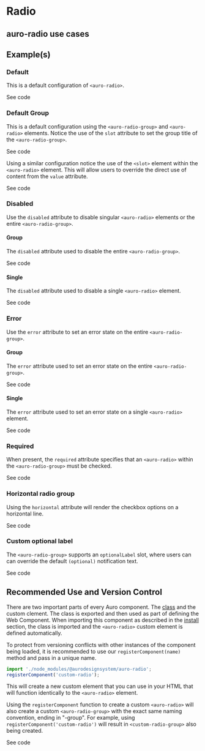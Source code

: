 <!--
The demo.md file is a compiled document. No edits should be made directly to this file.
README.md is created by running `npm run build:docs`.
This file is generated based on a template fetched from `./docs/partials/demo.md`
-->

# Radio

<!-- AURO-GENERATED-CONTENT:START (FILE:src=./description.md) -->
<!-- AURO-GENERATED-CONTENT:END -->

## auro-radio use cases

<!-- AURO-GENERATED-CONTENT:START (FILE:src=./useCases.md) -->
<!-- AURO-GENERATED-CONTENT:END -->

## Example(s)

### Default

This is a default configuration of `<auro-radio>`.

<div class="exampleWrapper">
  <!-- AURO-GENERATED-CONTENT:START (FILE:src=./../../apiExamples/basic.html) -->
  <!-- AURO-GENERATED-CONTENT:END -->
</div>

<auro-accordion alignRight>
  <span slot="trigger">See code</span>

<!-- AURO-GENERATED-CONTENT:START (CODE:src=./../../apiExamples/basic.html) -->
<!-- AURO-GENERATED-CONTENT:END -->

</auro-accordion>

### Default Group

This is a default configuration using the `<auro-radio-group>` and `<auro-radio>` elements. Notice the use of the `slot` attribute to set the group title of the `<auro-radio-group>`.

<div class="exampleWrapper">
  <!-- AURO-GENERATED-CONTENT:START (FILE:src=./../../apiExamples/basicGroup.html) -->
  <!-- AURO-GENERATED-CONTENT:END -->
</div>

<auro-accordion alignRight>
  <span slot="trigger">See code</span>

<!-- AURO-GENERATED-CONTENT:START (CODE:src=./../../apiExamples/basicGroup.html) -->
<!-- AURO-GENERATED-CONTENT:END -->

</auro-accordion>

<p>Using a similar configuration notice the use of the <code>&#60;slot&#62;</code> element within the <code>&#60;auro-radio&#62;</code> element. This will allow users to override the direct use of content from the <code>value</code> attribute.</p>

<div class="exampleWrapper">
  <!-- AURO-GENERATED-CONTENT:START (FILE:src=./../../apiExamples/basic2.html) -->
  <!-- AURO-GENERATED-CONTENT:END -->
</div>

<auro-accordion alignRight>
  <span slot="trigger">See code</span>

<!-- AURO-GENERATED-CONTENT:START (CODE:src=./../../apiExamples/basic2.html) -->
<!-- AURO-GENERATED-CONTENT:END -->

</auro-accordion>

### Disabled

Use the `disabled` attribute to disable singular `<auro-radio>` elements or the entire `<auro-radio-group>`.

#### Group

The `disabled` attribute used to disable the entire `<auro-radio-group>`.

<div class="exampleWrapper">
  <!-- AURO-GENERATED-CONTENT:START (FILE:src=./../../apiExamples/disabledGroup.html) -->
  <!-- AURO-GENERATED-CONTENT:END -->
</div>

<auro-accordion alignRight>
  <span slot="trigger">See code</span>

<!-- AURO-GENERATED-CONTENT:START (CODE:src=./../../apiExamples/disabledGroup.html) -->
<!-- AURO-GENERATED-CONTENT:END -->

</auro-accordion>

#### Single

The `disabled` attribute used to disable a single `<auro-radio>` element.

<div class="exampleWrapper">
  <!-- AURO-GENERATED-CONTENT:START (FILE:src=./../../apiExamples/disabled.html) -->
  <!-- AURO-GENERATED-CONTENT:END -->
</div>

<auro-accordion alignRight>
  <span slot="trigger">See code</span>

<!-- AURO-GENERATED-CONTENT:START (CODE:src=./../../apiExamples/disabled.html) -->
<!-- AURO-GENERATED-CONTENT:END -->

</auro-accordion>

### Error

Use the `error` attribute to set an error state on the entire `<auro-radio-group>`.

#### Group

The `error` attribute used to set an error state on the entire `<auro-radio-group>`.

<div class="exampleWrapper">
  <!-- AURO-GENERATED-CONTENT:START (FILE:src=./../../apiExamples/errorGroup.html) -->
  <!-- AURO-GENERATED-CONTENT:END -->
</div>

<auro-accordion alignRight>
  <span slot="trigger">See code</span>

<!-- AURO-GENERATED-CONTENT:START (CODE:src=./../../apiExamples/errorGroup.html) -->
<!-- AURO-GENERATED-CONTENT:END -->

</auro-accordion>

#### Single

The `error` attribute used to set an error state on a single `<auro-radio>` element.

<div class="exampleWrapper">
  <!-- AURO-GENERATED-CONTENT:START (FILE:src=./../../apiExamples/error.html) -->
  <!-- AURO-GENERATED-CONTENT:END -->
</div>

<auro-accordion alignRight>
  <span slot="trigger">See code</span>

<!-- AURO-GENERATED-CONTENT:START (CODE:src=./../../apiExamples/error.html) -->
<!-- AURO-GENERATED-CONTENT:END -->

</auro-accordion>

### Required

When present, the `required` attribute specifies that an `<auro-radio>` within the `<auro-radio-group>` must be checked.

<div class="exampleWrapper">
  <!-- AURO-GENERATED-CONTENT:START (FILE:src=./../../apiExamples/required.html) -->
  <!-- AURO-GENERATED-CONTENT:END -->
</div>

<auro-accordion alignRight>
  <span slot="trigger">See code</span>

<!-- AURO-GENERATED-CONTENT:START (CODE:src=./../../apiExamples/required.html) -->
<!-- AURO-GENERATED-CONTENT:END -->

</auro-accordion>

### Horizontal radio group

Using the `horizontal` attribute will render the checkbox options on a horizontal line.

<div class="exampleWrapper">
  <!-- AURO-GENERATED-CONTENT:START (FILE:src=./../../apiExamples/horizontal.html) -->
  <!-- AURO-GENERATED-CONTENT:END -->
</div>

<auro-accordion alignRight>
  <span slot="trigger">See code</span>

<!-- AURO-GENERATED-CONTENT:START (CODE:src=./../../apiExamples/horizontal.html) -->
<!-- AURO-GENERATED-CONTENT:END -->

</auro-accordion>

### Custom optional label

The `<auro-radio-group>` supports an `optionalLabel` slot, where users can can override the default `(optional)` notification text.

<div class="exampleWrapper">
  <!-- AURO-GENERATED-CONTENT:START (FILE:src=./../../apiExamples/optionalLabel.html) -->
  <!-- AURO-GENERATED-CONTENT:END -->
</div>

<auro-accordion alignRight>
  <span slot="trigger">See code</span>

<!-- AURO-GENERATED-CONTENT:START (CODE:src=./../../apiExamples/optionalLabel.html) -->
<!-- AURO-GENERATED-CONTENT:END -->

</auro-accordion>

## Recommended Use and Version Control

There are two important parts of every Auro component. The <a href="https://developer.mozilla.org/en-US/docs/Web/JavaScript/Reference/Classes">class</a> and the custom clement. The class is exported and then used as part of defining the Web Component. When importing this component as described in the <a href="#install">install</a> section, the class is imported and the `<auro-radio>` custom element is defined automatically.

To protect from versioning conflicts with other instances of the component being loaded, it is recommended to use our `registerComponent(name)` method and pass in a unique name.

```js
import './node_modules/@aurodesignsystem/auro-radio';
registerComponent('custom-radio');
```

This will create a new custom element that you can use in your HTML that will function identically to the `<auro-radio>` element.

Using the `registerComponent` function to create a custom `<auro-radio>` will also create a custom `<auro-radio-group>` with the exact same naming convention, ending in "-group". For example, using `registerComponent('custom-radio')` will result in `<custom-radio-group>` also being created.

<div class="exampleWrapper">
  <!-- AURO-GENERATED-CONTENT:START (FILE:src=./../../apiExamples/customRadio.html) -->
  <!-- AURO-GENERATED-CONTENT:END -->
</div>

<auro-accordion alignRight>
  <span slot="trigger">See code</span>

<!-- AURO-GENERATED-CONTENT:START (CODE:src=./../../apiExamples/customRadio.html) -->
<!-- AURO-GENERATED-CONTENT:END -->

</auro-accordion>
